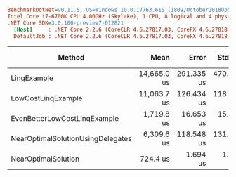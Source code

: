 ``` ini

BenchmarkDotNet=v0.11.5, OS=Windows 10.0.17763.615 (1809/October2018Update/Redstone5)
Intel Core i7-6700K CPU 4.00GHz (Skylake), 1 CPU, 8 logical and 4 physical cores
.NET Core SDK=3.0.100-preview7-012821
  [Host]     : .NET Core 2.2.6 (CoreCLR 4.6.27817.03, CoreFX 4.6.27818.02), 64bit RyuJIT
  DefaultJob : .NET Core 2.2.6 (CoreCLR 4.6.27817.03, CoreFX 4.6.27818.02), 64bit RyuJIT


```
|                            Method |        Mean |      Error |     StdDev | Ratio | RatioSD |   Gen 0 | Gen 1 | Gen 2 | Allocated |
|---------------------------------- |------------:|-----------:|-----------:|------:|--------:|--------:|------:|------:|----------:|
|                       LinqExample | 14,665.0 us | 291.335 us | 470.451 us | 20.24 |    0.65 | 93.7500 |     - |     - |  480000 B |
|                LowCostLinqExample | 11,063.7 us | 126.434 us | 118.266 us | 15.27 |    0.16 |       - |     - |     - |         - |
|      EvenBetterLowCostLinqExample |  1,719.8 us |  16.653 us |  15.578 us |  2.37 |    0.02 |       - |     - |     - |         - |
| NearOptimalSolutionUsingDelegates |  6,309.6 us | 118.548 us | 131.766 us |  8.73 |    0.18 |       - |     - |     - |         - |
|               NearOptimalSolution |    724.4 us |   1.694 us |   1.584 us |  1.00 |    0.00 |       - |     - |     - |         - |
